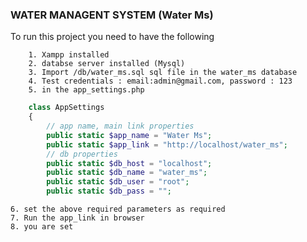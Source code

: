 ### WATER MANAGENT SYSTEM (Water Ms)
To run this project you need to have the following
``` 
    1. Xampp installed 
    2. databse server installed (Mysql)
    3. Import /db/water_ms.sql sql file in the water_ms database
    4. Test credentials : email:admin@gmail.com, password : 123
    5. in the app_settings.php 
```

```php
    class AppSettings
    {
        // app name, main link properties 
        public static $app_name = "Water Ms";
        public static $app_link = "http://localhost/water_ms";
        // db properties
        public static $db_host = "localhost";
        public static $db_name = "water_ms";
        public static $db_user = "root";
        public static $db_pass = "";
```
    6. set the above required parameters as required
    7. Run the app_link in browser 
    8. you are set
